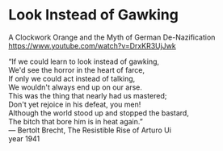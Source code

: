 # Look Instead of Gawking

A Clockwork Orange and the Myth of German De-Nazification      
https://www.youtube.com/watch?v=DrxKR3UjJwk

“If we could learn to look instead of gawking,   
We'd see the horror in the heart of farce,    
If only we could act instead of talking,    
We wouldn't always end up on our arse.   
This was the thing that nearly had us mastered;    
Don't yet rejoice in his defeat, you men!    
Although the world stood up and stopped the bastard,   
The bitch that bore him is in heat again.”   
― Bertolt Brecht, The Resistible Rise of Arturo Ui     
year 1941
   
